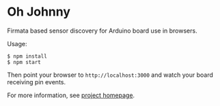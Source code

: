 # Oh Johnny
Firmata based sensor discovery for Arduino board use in browsers.

Usage:

```
$ npm install
$ npm start
```

Then point your browser to `http://localhost:3000` and watch your board receiving pin events.

For more information, see [project homepage](http://schwarzben.github.io/oh-johnny/).
